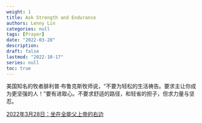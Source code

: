 ```yaml
---
weight: 1
title: Ask Strength and Endurance
authors: Lenny Lin
categories: null
tags: [Prayer]
date: "2022-03-28"
description: 
draft: false
lastmod: "2022-10-17"
series: null
toc: true
---
```


<!--more-->

美国知名的牧者腓利普‧布鲁克斯牧师说，“不要为轻松的生活祷告。要求主让你成为更坚强的人！”要有进取心。不要求舒适的路径，和轻省的担子，但求力量与坚忍。

<a href ="https://r.729ly.net/devotionals/devotionals-mw/devotionals-mw-mw220328">2022年3月28日：坐在全能父上帝的右边</a>